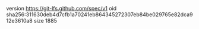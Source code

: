 version https://git-lfs.github.com/spec/v1
oid sha256:311630deb4d7cfb1a70241eb864345272307eb84be029765e82dca912e3610a8
size 1885
